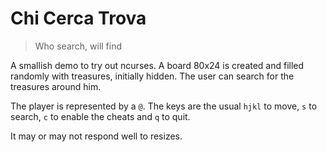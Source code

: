 # Chi Cerca Trova

> Who search, will find

A smallish demo to try out ncurses.  A board 80x24 is created and
filled randomly with treasures, initially hidden.  The user can
search for the treasures around him.

The player is represented by a `@`.  The keys are the usual `hjkl`
to move, `s` to search, `c` to enable the cheats and `q` to quit.

It may or may not respond well to resizes.
